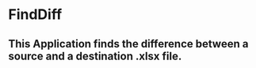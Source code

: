 # FindDiff

## This Application finds the difference between a source and a destination .xlsx file.
